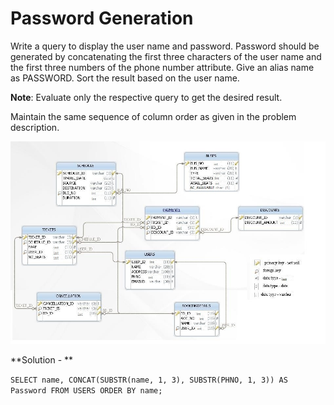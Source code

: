 # Password Generation

Write a query to display the user name and password. Password should be generated by concatenating the first three characters of the user name and the first three numbers of the phone number attribute. Give an alias name as PASSWORD. Sort the result based on the user name.

**Note**: Evaluate only the respective query to get the desired result.

Maintain the same sequence of column order as given in the problem description.

![Local Image](../images/BUSShema.JPG)

**Solution - **

`SELECT name, CONCAT(SUBSTR(name, 1, 3), SUBSTR(PHNO, 1, 3)) AS Password FROM USERS ORDER BY name;`